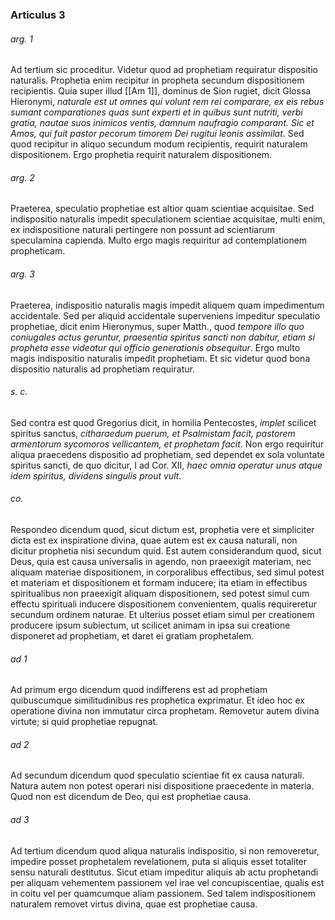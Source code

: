 ### Articulus 3

###### arg. 1
Ad tertium sic proceditur. Videtur quod ad prophetiam requiratur dispositio naturalis. Prophetia enim recipitur in propheta secundum dispositionem recipientis. Quia super illud [[Am 1]], dominus de Sion rugiet, dicit Glossa Hieronymi, *naturale est ut omnes qui volunt rem rei comparare, ex eis rebus sumant comparationes quas sunt experti et in quibus sunt nutriti, verbi gratia, nautae suos inimicos ventis, damnum naufragio comparant. Sic et Amos, qui fuit pastor pecorum timorem Dei rugitui leonis assimilat*. Sed quod recipitur in aliquo secundum modum recipientis, requirit naturalem dispositionem. Ergo prophetia requirit naturalem dispositionem.

###### arg. 2
Praeterea, speculatio prophetiae est altior quam scientiae acquisitae. Sed indispositio naturalis impedit speculationem scientiae acquisitae, multi enim, ex indispositione naturali pertingere non possunt ad scientiarum speculamina capienda. Multo ergo magis requiritur ad contemplationem propheticam.

###### arg. 3
Praeterea, indispositio naturalis magis impedit aliquem quam impedimentum accidentale. Sed per aliquid accidentale superveniens impeditur speculatio prophetiae, dicit enim Hieronymus, super Matth., quod *tempore illo quo coniugales actus geruntur, praesentia spiritus sancti non dabitur, etiam si propheta esse videatur qui officio generationis obsequitur*. Ergo multo magis indispositio naturalis impedit prophetiam. Et sic videtur quod bona dispositio naturalis ad prophetiam requiratur.

###### s. c.
Sed contra est quod Gregorius dicit, in homilia Pentecostes, *implet* scilicet spiritus sanctus, *citharaedum puerum, et Psalmistam facit, pastorem armentorum sycomoros vellicantem, et prophetam facit*. Non ergo requiritur aliqua praecedens dispositio ad prophetiam, sed dependet ex sola voluntate spiritus sancti, de quo dicitur, I ad Cor. XII, *haec omnia operatur unus atque idem spiritus, dividens singulis prout vult*.

###### co.
Respondeo dicendum quod, sicut dictum est, prophetia vere et simpliciter dicta est ex inspiratione divina, quae autem est ex causa naturali, non dicitur prophetia nisi secundum quid. Est autem considerandum quod, sicut Deus, quia est causa universalis in agendo, non praeexigit materiam, nec aliquam materiae dispositionem, in corporalibus effectibus, sed simul potest et materiam et dispositionem et formam inducere; ita etiam in effectibus spiritualibus non praeexigit aliquam dispositionem, sed potest simul cum effectu spirituali inducere dispositionem convenientem, qualis requireretur secundum ordinem naturae. Et ulterius posset etiam simul per creationem producere ipsum subiectum, ut scilicet animam in ipsa sui creatione disponeret ad prophetiam, et daret ei gratiam prophetalem.

###### ad 1
Ad primum ergo dicendum quod indifferens est ad prophetiam quibuscumque similitudinibus res prophetica exprimatur. Et ideo hoc ex operatione divina non immutatur circa prophetam. Removetur autem divina virtute; si quid prophetiae repugnat.

###### ad 2
Ad secundum dicendum quod speculatio scientiae fit ex causa naturali. Natura autem non potest operari nisi dispositione praecedente in materia. Quod non est dicendum de Deo, qui est prophetiae causa.

###### ad 3
Ad tertium dicendum quod aliqua naturalis indispositio, si non removeretur, impedire posset prophetalem revelationem, puta si aliquis esset totaliter sensu naturali destitutus. Sicut etiam impeditur aliquis ab actu prophetandi per aliquam vehementem passionem vel irae vel concupiscentiae, qualis est in coitu vel per quamcumque aliam passionem. Sed talem indispositionem naturalem removet virtus divina, quae est prophetiae causa.

